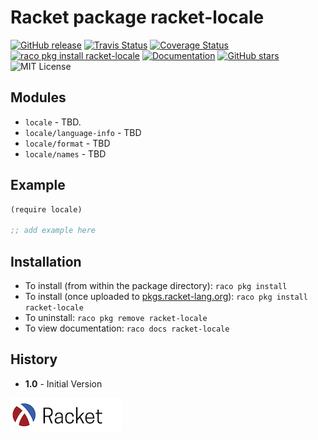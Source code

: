 # Racket package racket-locale

[![GitHub release](https://img.shields.io/github/release/johnstonskj/racket-locale.svg?style=flat-square)](https://github.com/johnstonskj/racket-locale/releases)
[![Travis Status](https://travis-ci.org/johnstonskj/racket-locale.svg)](https://www.travis-ci.org/johnstonskj/racket-locale)
[![Coverage Status](https://coveralls.io/repos/github/johnstonskj/racket-locale/badge.svg?branch=master)](https://coveralls.io/github/johnstonskj/racket-locale?branch=master)
[![raco pkg install racket-locale](https://img.shields.io/badge/raco%20pkg%20install-rml--core-blue.svg)](http://pkgs.racket-lang.org/package/racket-locale)
[![Documentation](https://img.shields.io/badge/raco%20docs-rml--core-blue.svg)](http://docs.racket-lang.org/racket-locale/index.html)
[![GitHub stars](https://img.shields.io/github/stars/johnstonskj/racket-locale.svg)](https://github.com/johnstonskj/racket-locale/stargazers)
![MIT License](https://img.shields.io/badge/license-MIT-118811.svg)



## Modules

* `locale` - TBD.
* `locale/language-info` - TBD
* `locale/format` - TBD
* `locale/names` - TBD

## Example

```scheme
(require locale)

;; add example here
```


## Installation

* To install (from within the package directory): `raco pkg install`
* To install (once uploaded to [pkgs.racket-lang.org](https://pkgs.racket-lang.org/)): `raco pkg install racket-locale`
* To uninstall: `raco pkg remove racket-locale`
* To view documentation: `raco docs racket-locale`

## History

* **1.0** - Initial Version

[![Racket Language](https://raw.githubusercontent.com/johnstonskj/racket-scaffold/master/scaffold/plank-files/racket-lang.png)](https://racket-lang.org/)
